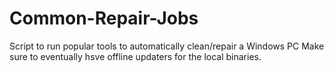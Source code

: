 # Common-Repair-Jobs
Script to run popular tools to automatically clean/repair a Windows PC
Make sure to eventually hsve offline updaters for the local binaries. 
